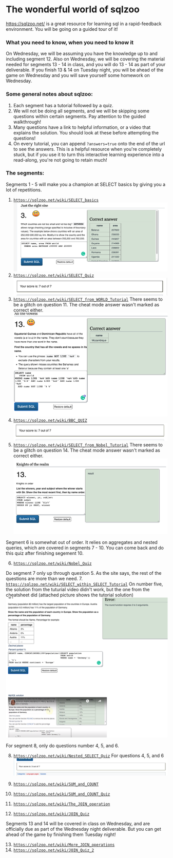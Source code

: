 # The wonderful world of sqlzoo
https://sqlzoo.net/ is a great resource for learning sql in a rapid-feedback environment. You will be going on a guided tour of it! 

### What you need to know, when you need to know it
On Wednesday, we will be assuming you have the knowledge up to and including segment 12. Also on Wednesday, we will be covering the material needed for segments 13 - 14 in class, and you will do 13 - 14 as part of your deliverable. If you finish 13 & 14 on Tuesday night, you will be ahead of the game on Wednesday and you will save yourself some homework on Wednesday.

### Some general notes about sqlzoo:
1. Each segment has a tutorial followed by a quiz.
1. We will not be doing all segments, and we will be skipping some questions within certain segments. Pay attention to the guided walkthrough!
1. Many questions have a link to helpful information, or a video that explains the solution. You should look at these before attempting the questions!
1. On every tutorial, you can append `?answers=true` onto the end of the url to see the answers. This is a helpful resource when you're completely stuck, but if you use it to turn this interactive learning experience into a read-along, you're not going to retain much!

### The segments:
Segments 1 - 5 will make you a champion at SELECT basics by giving you a lot of repetitions.
1. [`https://sqlzoo.net/wiki/SELECT_basics`](https://sqlzoo.net/wiki/SELECT_basics)
![Segment1](pics/Segment1.png)
2. [`https://sqlzoo.net/wiki/SELECT_Quiz`](https://sqlzoo.net/wiki/SELECT_Quiz)
![Segment2](pics/Segment2.png)
3. [`https://sqlzoo.net/wiki/SELECT_from_WORLD_Tutorial`](https://sqlzoo.net/wiki/SELECT_from_WORLD_Tutorial)
There seems to be a glitch on question 11. The cheat mode answer wasn't marked as correct either.
![Segment3](pics/Segment3.png)
4. [`https://sqlzoo.net/wiki/BBC_QUIZ`](https://sqlzoo.net/wiki/BBC_QUIZ)
![Segment4](pics/Segment4.png)
5. [`https://sqlzoo.net/wiki/SELECT_from_Nobel_Tutorial`](https://sqlzoo.net/wiki/SELECT_from_Nobel_Tutorial)
There seems to be a glitch on question 14. The cheat mode answer wasn't marked as correct either.
![Segment5](pics/Segment5.png)

Segment 6 is somewhat out of order. It relies on aggregates and nested queries, which are covered in segments 7 - 10. You can come back and do this quiz after finishing segement 10.

6. [`https://sqlzoo.net/wiki/Nobel_Quiz`](https://sqlzoo.net/wiki/Nobel_Quiz)

Do segment 7 only up through question 5. As the site says, the rest of the questions are more than we need.
7. [`https://sqlzoo.net/wiki/SELECT_within_SELECT_Tutorial`](https://sqlzoo.net/wiki/SELECT_within_SELECT_Tutorial)
On number five, the solution from the tuturial video didn't work, but the one from the cheatsheet did (attached picture shows the tutorial solution)
![Segment7](pics/Segment7.png)

For segment 8, only do questions number 4, 5, and 6.

8. [`https://sqlzoo.net/wiki/Nested_SELECT_Quiz`](https://sqlzoo.net/wiki/Nested_SELECT_Quiz)
For questions 4, 5, and 6
![Segment8](pics/Segment8.png)
9. [`https://sqlzoo.net/wiki/SUM_and_COUNT`](https://sqlzoo.net/wiki/SUM_and_COUNT)

10. [`https://sqlzoo.net/wiki/SUM_and_COUNT_Quiz`](https://sqlzoo.net/wiki/SUM_and_COUNT_Quiz)
11. [`https://sqlzoo.net/wiki/The_JOIN_operation`](https://sqlzoo.net/wiki/The_JOIN_operation)
12. [`https://sqlzoo.net/wiki/JOIN_Quiz`](https://sqlzoo.net/wiki/JOIN_Quiz)

Segments 13 and 14 will be covered in class on Wednesday, and are officially due as part of the Wednesday night deliverable. But you can get ahead of the game by finishing them Tuesday night!

13. [`https://sqlzoo.net/wiki/More_JOIN_operations`](https://sqlzoo.net/wiki/More_JOIN_operations)
14. [`https://sqlzoo.net/wiki/JOIN_Quiz_2`](https://sqlzoo.net/wiki/JOIN_Quiz_2)